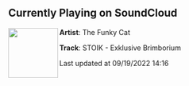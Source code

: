 ## Currently Playing on SoundCloud

[<img align="left" width="100" src="https://i1.sndcdn.com/artworks-40z2IZ4x4aHhPbhz-6Nkyqg-t500x500.jpg">](https://soundcloud.com/the-funky-cat/exklusive-brimborium?in=the-funky-cat/sets/exklusive-brimborium)

**Artist**: The Funky Cat 

**Track**: STOIK - Exklusive Brimborium

Last updated at 09/19/2022 14:16
